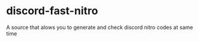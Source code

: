 # discord-fast-nitro
A source that alows you to generate and check discord nitro codes at same time
